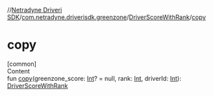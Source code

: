 //[Netradyne Driveri SDK](../../index.md)/[com.netradyne.driverisdk.greenzone](../index.md)/[DriverScoreWithRank](index.md)/[copy](copy.md)



# copy  
[common]  
Content  
fun [copy](copy.md)(greenzone_score: [Int](https://kotlinlang.org/api/latest/jvm/stdlib/kotlin/-int/index.html)? = null, rank: [Int](https://kotlinlang.org/api/latest/jvm/stdlib/kotlin/-int/index.html), driverId: [Int](https://kotlinlang.org/api/latest/jvm/stdlib/kotlin/-int/index.html)): [DriverScoreWithRank](index.md)  



